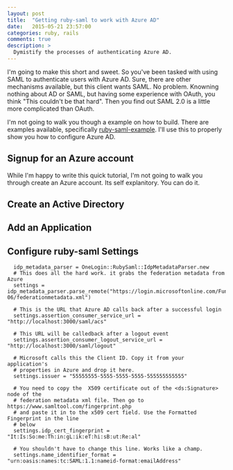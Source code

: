 ```yaml
---
layout: post
title:  "Getting ruby-saml to work with Azure AD"
date:   2015-05-21 23:57:00
categories: ruby, rails
comments: true
description: >
  Dymistify the processes of authenticating Azure AD.
---
```


I'm going to make this short and sweet. So you've been tasked with using SAML to authenticate users with  Azure AD. Sure, there are other mechanisms available, but this client wants SAML. No problem. Knowning nothing about AD or SAML, but having some experience with OAuth, you think "This couldn't be that hard". Then you find out SAML 2.0 is a little more complicated than OAuth.

I'm not going to walk you though a example on how to build. There are examples available, specifically [ruby-saml-example](https://github.com/onelogin/ruby-saml-example). I'll use this to properly show you how to configure Azure AD.

## Signup for an Azure account

While I'm happy to write this quick tutorial, I'm not going to walk you through create an Azure account. Its self explanitory. You can do it.

## Create an Active Directory 

## Add an Application

## Configure ruby-saml Settings

```
  idp_metadata_parser = OneLogin::RubySaml::IdpMetadataParser.new
  # This does all the hard work. it grabs the federation metadata from Azure
  settings = idp_metadata_parser.parse_remote("https://login.microsoftonline.com/FunnyImNotGivingYouThis/federationmetadata/2007-06/federationmetadata.xml")
  
  # This is the URL that Azure AD calls back after a successful login
  settings.assertion_consumer_service_url = "http://localhost:3000/saml/acs"
  
  # This URL will be calledback after a logout event
  settings.assertion_consumer_logout_service_url = "http://localhost:3000/saml/logout"
  
  # Microsoft calls this the Client ID. Copy it from your application's 
  # properties in Azure and drop it here.
  settings.issuer = "55555555-5555-5555-5555-555555555555"
  
  # You need to copy the  X509 certificate out of the <ds:Signature> node of the
  # federation metadata xml file. Then go to https://www.samltool.com/fingerprint.php
  # and paste it in to the x509 cert field. Use the Formatted Fingerprint in the line 
  # below
  settings.idp_cert_fingerprint = "It:Is:So:me:Th:in:gL:ik:eT:hi:sB:ut:Re:al"
  
  # You shouldn't have to change this line. Works like a champ.
  settings.name_identifier_format = "urn:oasis:names:tc:SAML:1.1:nameid-format:emailAddress"
```

